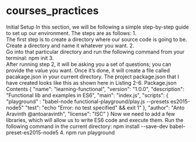 # courses_practices

Initial Setup
In this section, we will be following a simple step-by-step guide to set up our
environment. The steps are as follows:
	1.	
The first step is to create a directory where our source code
is going to be. Create a directory and name it whatever you
want.
	2.	
Go into that particular directory and run the following
command from your terminal:
npm init
	3.	
After running step 2, it will be asking you a set of questions;
you can provide the value you want. Once it’s done, it will
create a file called pacakage.json in your current directory.
The project package.json that I have created looks like this as shown here in
Listing 2-6.  Package.json Contents
{
  "name": "learning-functional",
  "version": "1.0.0",
  "description": "Functional lib and examples in ES6",
  "main": "index.js",
  "scripts": {
    "playground" : "babel-node functional-playground/play.js --presets es2015-node5"
    "test": "echo \"Error: no test specified\" && exit 1"
  },
  "author": "Anto Aravinth @antoaravinth",
  "license": "ISC"
}
Now we need to add a few libraries, which will allow us to write ES6 code and
execute them. Run the following command in the current directory:
npm install --save-dev babel-preset-es2015-node5
  4.
npm run playground
